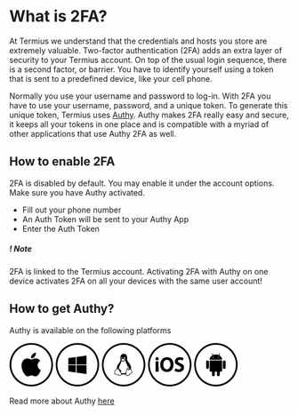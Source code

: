 # What is 2FA?
At Termius we understand that the credentials and hosts you store are extremely valuable. Two-factor authentication (2FA) adds an extra layer of security to your Termius account. On top of the usual login sequence, there is a second factor, or barrier. You have to identify yourself using a token that is sent to a predefined device, like your cell phone.

Normally you use your username and password to log-in. With 2FA you have to use your username, password, and a unique token. To generate this unique token, Termius uses [Authy](https://www.authy.com). Authy makes 2FA really easy and secure, it keeps all your tokens in one place and is compatible with a myriad of other applications that use Authy 2FA as well.

## How to enable 2FA

2FA is disabled by default. You may enable it under the account options. Make sure you have Authy activated.

- Fill out your phone number
- An Auth Token will be sent to your Authy App
- Enter the Auth Token

##### *! Note*
2FA is linked to the Termius account. Activating 2FA with Authy on one device activates 2FA on all your devices with the same user account!  

## How to get Authy?

Authy is available on the following platforms

[![Apple](.images/apple-circle.png)](https://itunes.apple.com/us/app/server-auditor/id549039908)
[![Windows](.images/windows-circle.png)](https://chrome.google.com/webstore/detail/authy/gaedmjdfmmahhbjefcbgaolhhanlaolb?hl=en)
[![Linux](.images/linux-circle.png)](https://chrome.google.com/webstore/detail/authy/gaedmjdfmmahhbjefcbgaolhhanlaolb?hl=en)
[![iOS](.images/ios-circle.png)](https://itunes.apple.com/us/app/authy/id494168017?mt=8)
[![Android](.images/android-circle.png)](https://play.google.com/store/apps/details?id=com.authy.authy&hl=en)



Read more about Authy [here](https://www.authy.com/learn-more/)
